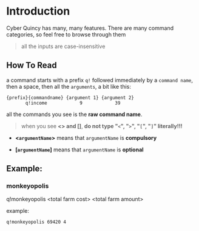 # Introduction

Cyber Quincy has many, many features. There are many command categories, so feel free to browse through them

> all the inputs are case-insensitive

## How To Read

a command starts with a prefix `q!` followed immediately by a `command name`, then a space, then all the `arguments`, a bit like this:

```
{prefix}{commandname} {argument 1} {argument 2}
       q!income            9            39
```

all the commands you see is the **raw command name**.

> when you see **&lt;> and []**, **do not type "`<`", "`>`", "`[`", "`]`" literally!!!**

-   **&lt;`argumentName`>** means that `argumentName` is **compulsory**

-   **[`argumentName`]** means that `argumentName` is **optional**

## Example:

### monkeyopolis

q!monkeyopolis &lt;total farm cost> &lt;total farm amount>

example:

```
q!monkeyopolis 69420 4
```
